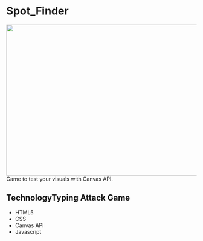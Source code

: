 # Spot_Finder
<img src="video.gif" width="600px" height="400px" />
Game to test your visuals with Canvas API.

## TechnologyTyping Attack Game 
  * HTML5
 * CSS
 * Canvas API
 * Javascript
